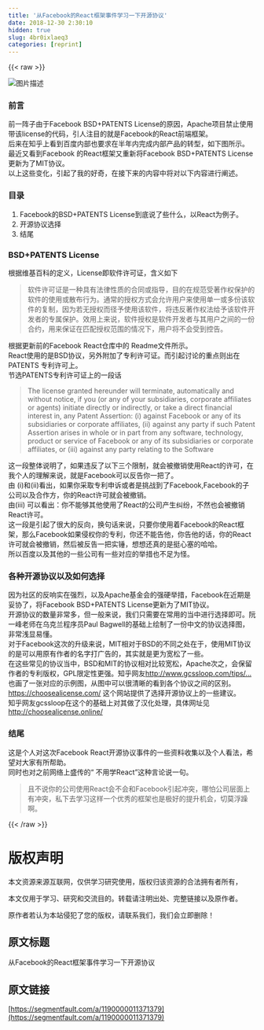 ```yaml
---
title: '从Facebook的React框架事件学习一下开源协议' 
date: 2018-12-30 2:30:10
hidden: true
slug: 4br0ixlaeq3
categories: [reprint]
---
```


{{< raw >}}

                    
<p><span class="img-wrap"><img data-src="/img/bVVSne?w=1242&amp;h=536" src="https://static.alili.tech/img/bVVSne?w=1242&amp;h=536" alt="图片描述" title="图片描述" style="cursor: pointer; display: inline;"></span></p>
<h3 id="articleHeader0">前言</h3>
<p>前一阵子由于Facebook BSD+PATENTS License的原因，Apache项目禁止使用带该license的代码，引人注目的就是Facebook的React前端框架。<br>后来在知乎上看到百度内部也要求在半年内完成内部产品的转型，如下图所示。<br><span class="img-wrap"><img data-src="/img/remote/1460000011371384" src="https://static.alili.tech/img/remote/1460000011371384" alt="" title="" style="cursor: pointer;"></span><br>最近又看到Facebook 的React框架又重新将Facebook BSD+PATENTS License更新为了MIT协议。<br><span class="img-wrap"><img data-src="/img/remote/1460000011371385" src="https://static.alili.tech/img/remote/1460000011371385" alt="" title="" style="cursor: pointer;"></span><br>以上这些变化，引起了我的好奇，在接下来的内容中将对以下内容进行阐述。</p>
<h3 id="articleHeader1">目录</h3>
<ol>
<li>Facebook的BSD+PATENTS License到底说了些什么，以React为例子。</li>
<li>开源协议选择</li>
<li>结尾</li>
</ol>
<h3 id="articleHeader2">BSD+PATENTS License</h3>
<p>根据维基百科的定义，License即软件许可证，含义如下</p>
<blockquote><p>软件许可证是一种具有法律性质的合同或指导，目的在规范受著作权保护的软件的使用或散布行为。通常的授权方式会允许用户来使用单一或多份该软件的复制，因为若无授权而径予使用该软件，将违反著作权法给予该软件开发者的专属保护。效用上来说，软件授权是软件开发者与其用户之间的一份合约，用来保证在匹配授权范围的情况下，用户将不会受到控告。</p></blockquote>
<p>根据更新前的Facebook React仓库中的 Readme文件所示。<br><span class="img-wrap"><img data-src="/img/remote/1460000011371386" src="https://static.alili.tech/img/remote/1460000011371386" alt="" title="" style="cursor: pointer;"></span><br>React使用的是BSD协议，另外附加了专利许可证。而引起讨论的重点则出在PATENTS 专利许可上。<br>节选PATENTS专利许可证上的一段话</p>
<blockquote><p>The license granted hereunder will terminate, automatically and without notice, if you (or any of your subsidiaries, corporate affiliates or agents) initiate directly or indirectly, or take a direct financial interest in, any Patent  Assertion: (i) against Facebook or any of its subsidiaries or corporate affiliates, (ii) against any party if such Patent Assertion arises in whole or in part from any software, technology, product or service of Facebook or any of its subsidiaries or corporate affiliates, or (iii) against any party relating  to the Software</p></blockquote>
<p>这一段整体说明了，如果违反了以下三个限制，就会被撤销使用React的许可，在我个人的理解来说，就是Facebook可以反告你一把了。<br>由 (i)和(ii)看出，如果你采取专利申诉或者是挑战到了Facebook,Facebook的子公司以及合作方，你的React许可就会被撤销。<br>由(iii) 可以看出：你不能够其他使用了React的公司产生纠纷，不然也会被撤销React许可。<br>这一段是引起了很大的反向，换句话来说，只要你使用着Facebook的React框架，那么Facebook如果侵权你的专利，你还不能告他，你告他的话，你的React许可就会被撤销，然后被反告一把实锤，想想还真的是挺心塞的哈哈。<br>所以百度以及其他的一些公司有一些对应的举措也不足为怪。</p>
<h3 id="articleHeader3">各种开源协议以及如何选择</h3>
<p>因为社区的反响实在强烈，以及Apache基金会的强硬举措，Facebook在近期是妥协了，将Facebook BSD+PATENTS License更新为了MIT协议。<br>开源协议的数量非常多，但一般来说，我们只需要在常用的当中进行选择即可。阮一峰老师在乌克兰程序员Paul Bagwell的基础上绘制了一份中文的协议选择图，非常浅显易懂。<br><span class="img-wrap"><img data-src="/img/remote/1460000011371387" src="https://static.alili.tech/img/remote/1460000011371387" alt="" title="" style="cursor: pointer;"></span><br>对于Facebook这次的升级来说，MIT相对于BSD的不同之处在于，使用MIT协议的是可以用原有作者的名字打广告的，其实就是更为宽松了一些。<br>在这些常见的协议当中，BSD和MIT的协议相对比较宽松，Apache次之，会保留作者的专利版权，GPL限定性更强。知乎网友<a href="http://www.gcssloop.com/tips/choose-license" rel="nofollow noreferrer" target="_blank">http://www.gcssloop.com/tips/...</a>也画了一张对应的示例图，从图中可以很清晰的看到各个协议之间的区别。<br><span class="img-wrap"><img data-src="/img/remote/1460000011371388" src="https://static.alili.tech/img/remote/1460000011371388" alt="" title="" style="cursor: pointer;"></span><br><a href="https://choosealicense.com/" rel="nofollow noreferrer" target="_blank">https://choosealicense.com/</a> 这个网站提供了选择开源协议上的一些建议。<br><span class="img-wrap"><img data-src="/img/remote/1460000011371389" src="https://static.alili.tech/img/remote/1460000011371389" alt="" title="" style="cursor: pointer;"></span><br>知乎网友gcssloop在这个的基础上对其做了汉化处理，具体网址见<a href="http://choosealicense.online/" rel="nofollow noreferrer" target="_blank">http://choosealicense.online/</a><br><span class="img-wrap"><img data-src="/img/remote/1460000011371390" src="https://static.alili.tech/img/remote/1460000011371390" alt="" title="" style="cursor: pointer;"></span></p>
<h3 id="articleHeader4">结尾</h3>
<p>这是个人对这次Facebook React开源协议事件的一些资料收集以及个人看法，希望对大家有所帮助。<br>同时也对之前网络上盛传的“ 不用学React”这种言论说一句。</p>
<blockquote><p>且不说你的公司使用React会不会和Facebook引起冲突，哪怕公司层面上有冲突，私下去学习这样一个优秀的框架也是极好的提升机会，切莫浮躁啊。</p></blockquote>

                
{{< /raw >}}

# 版权声明
本文资源来源互联网，仅供学习研究使用，版权归该资源的合法拥有者所有，

本文仅用于学习、研究和交流目的。转载请注明出处、完整链接以及原作者。

原作者若认为本站侵犯了您的版权，请联系我们，我们会立即删除！

## 原文标题
从Facebook的React框架事件学习一下开源协议

## 原文链接
[https://segmentfault.com/a/1190000011371379](https://segmentfault.com/a/1190000011371379)

